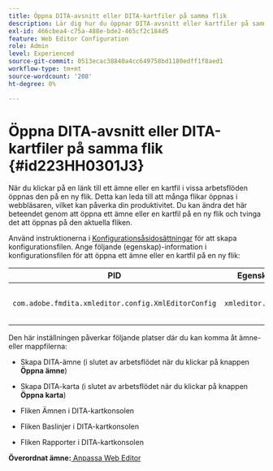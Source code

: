 ```yaml
---
title: Öppna DITA-avsnitt eller DITA-kartfiler på samma flik
description: Lär dig hur du öppnar DITA-avsnitt eller kartfiler på samma flik
exl-id: 466cbea4-c75a-488e-bde2-465cf2c184d5
feature: Web Editor Configuration
role: Admin
level: Experienced
source-git-commit: 0513ecac38840a4cc649758bd1180edff1f8aed1
workflow-type: tm+mt
source-wordcount: '208'
ht-degree: 0%

---
```


# Öppna DITA-avsnitt eller DITA-kartfiler på samma flik {#id223HH0301J3}

När du klickar på en länk till ett ämne eller en kartfil i vissa arbetsflöden öppnas den på en ny flik. Detta kan leda till att många flikar öppnas i webbläsaren, vilket kan påverka din produktivitet. Du kan ändra det här beteendet genom att öppna ett ämne eller en kartfil på en ny flik och tvinga det att öppnas på den aktuella fliken.

Använd instruktionerna i [Konfigurationsåsidosättningar](download-install-additional-config-override.md#) för att skapa konfigurationsfilen. Ange följande \(egenskap\)-information i konfigurationsfilen för att öppna ett ämne eller en kartfil på en ny flik:

| PID | Egenskapsnyckel | Egenskapsvärde |
|---|------------|--------------|
| `com.adobe.fmdita.xmleditor.config.XmlEditorConfig` | `xmleditor.openinsametab` | Boolean \(true/false\). <br> **Standardvärde**: `false` |

Den här inställningen påverkar följande platser där du kan komma åt ämne- eller mappfilerna:

- Skapa DITA-ämne \(i slutet av arbetsflödet när du klickar på knappen **Öppna ämne**\)

- Skapa DITA-karta \(i slutet av arbetsflödet när du klickar på knappen **Öppna karta**\)

- Fliken Ämnen i DITA-kartkonsolen

- Fliken Baslinjer i DITA-kartkonsolen

- Fliken Rapporter i DITA-kartkonsolen


**Överordnat ämne:**[ Anpassa Web Editor](conf-web-editor.md)

